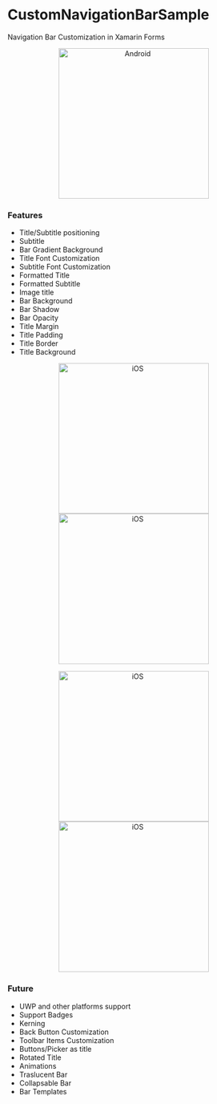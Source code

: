 # CustomNavigationBarSample
Navigation Bar Customization in Xamarin Forms


<p align="center">
<img width="300" height:"700" src="https://github.com/CrossGeeks/CustomNavigationBarSample/blob/master/gifs/android/android_full_video.gif" title="Android"/>
</p>

### Features

- Title/Subtitle positioning
- Subtitle
- Bar Gradient Background
- Title Font Customization
- Subtitle Font Customization
- Formatted Title
- Formatted Subtitle
- Image title
- Bar Background
- Bar Shadow
- Bar Opacity
- Title Margin
- Title Padding
- Title Border
- Title Background

<p align="center">
<img width="300" height:"700" src="https://github.com/CrossGeeks/CustomNavigationBarSample/blob/master/gifs/ios/gradient_iOS.gif" title="iOS"/>
<img width="300" height:"700" src="https://github.com/CrossGeeks/CustomNavigationBarSample/blob/master/gifs/ios/opacity_ios.gif" title="iOS"/>
</p>


<p align="center">
<img width="300" height:"700" src="https://github.com/CrossGeeks/CustomNavigationBarSample/blob/master/gifs/ios/titleFontPosition_iOS.gif" title="iOS"/>
<img width="300" height:"700" src="https://github.com/CrossGeeks/CustomNavigationBarSample/blob/master/gifs/ios/title_customization_.iOS.gif" title="iOS"/>
</p>

### Future

- UWP and other platforms support
- Support Badges
- Kerning
- Back Button Customization
- Toolbar Items Customization
- Buttons/Picker as title
- Rotated Title
- Animations
- Traslucent Bar
- Collapsable Bar
- Bar Templates
